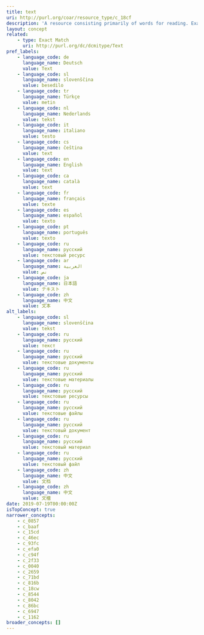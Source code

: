 ```yaml
---
title: text
uri: http://purl.org/coar/resource_type/c_18cf
description: 'A resource consisting primarily of words for reading. Examples include books, letters, dissertations, poems, newspapers, articles, archives of mailing lists. Note that facsimiles or images of texts are still of the genre Text. [Source: http://dublincore.org/documents/dcmi-terms/#dcmitype-Sound]'
layout: concept
related:
    - type: Exact Match
      uri: http://purl.org/dc/dcmitype/Text
pref_labels:
    - language_code: de
      language_name: Deutsch
      value: Text
    - language_code: sl
      language_name: slovenščina
      value: besedilo
    - language_code: tr
      language_name: Türkçe
      value: metin
    - language_code: nl
      language_name: Nederlands
      value: tekst
    - language_code: it
      language_name: italiano
      value: testo
    - language_code: cs
      language_name: čeština
      value: text
    - language_code: en
      language_name: English
      value: text
    - language_code: ca
      language_name: català
      value: text
    - language_code: fr
      language_name: français
      value: texte
    - language_code: es
      language_name: español
      value: texto
    - language_code: pt
      language_name: português
      value: texto
    - language_code: ru
      language_name: русский
      value: текстовый ресурс
    - language_code: ar
      language_name: العربية
      value: نص
    - language_code: ja
      language_name: 日本語
      value: テキスト
    - language_code: zh
      language_name: 中文
      value: 文本
alt_labels:
    - language_code: sl
      language_name: slovenščina
      value: tekst
    - language_code: ru
      language_name: русский
      value: текст
    - language_code: ru
      language_name: русский
      value: текстовые документы
    - language_code: ru
      language_name: русский
      value: текстовые материалы
    - language_code: ru
      language_name: русский
      value: текстовые ресурсы
    - language_code: ru
      language_name: русский
      value: текстовые файлы
    - language_code: ru
      language_name: русский
      value: текстовый документ
    - language_code: ru
      language_name: русский
      value: текстовый материал
    - language_code: ru
      language_name: русский
      value: текстовый файл
    - language_code: zh
      language_name: 中文
      value: 文档
    - language_code: zh
      language_name: 中文
      value: 文檔
date: 2019-07-19T00:00:00Z
isTopConcept: true
narrower_concepts:
    - c_0857
    - c_baaf
    - c_15cd
    - c_46ec
    - c_93fc
    - c_efa0
    - c_c94f
    - c_2f33
    - c_0040
    - c_2659
    - c_71bd
    - c_816b
    - c_18cw
    - c_8544
    - c_8042
    - c_86bc
    - c_6947
    - c_1162
broader_concepts: []
---
```


